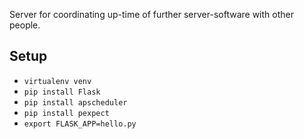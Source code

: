 Server for coordinating up-time of further server-software with other people.

## Setup
* `virtualenv venv`
* `pip install Flask`
* `pip install apscheduler`
* `pip install pexpect`
* `export FLASK_APP=hello.py`
